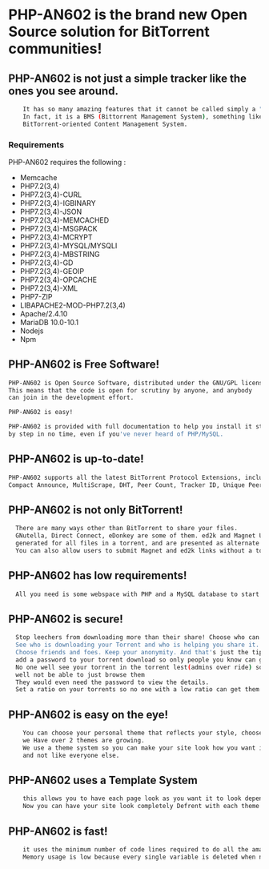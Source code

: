 # PHP-AN602 is the brand new Open Source solution for BitTorrent communities!

## PHP-AN602 is not just a simple tracker like the ones you see around.
```bash
	It has so many amazing features that it cannot be called simply a "Tracker".
	In fact, it is a BMS (Bittorrent Management System), something like a 
	BitTorrent-oriented Content Management System.
```

### Requirements ###

PHP-AN602 requires the following :
- Memcache
- PHP7.2(3,4)
- PHP7.2(3,4)-CURL
- PHP7.2(3,4)-IGBINARY
- PHP7.2(3,4)-JSON
- PHP7.2(3,4)-MEMCACHED
- PHP7.2(3,4)-MSGPACK
- PHP7.2(3,4)-MCRYPT
- PHP7.2(3,4)-MYSQL/MYSQLI
- PHP7.2(3,4)-MBSTRING
- PHP7.2(3,4)-GD
- PHP7.2(3,4)-GEOIP
- PHP7.2(3,4)-OPCACHE
- PHP7.2(3,4)-XML
- PHP7-ZIP
- LIBAPACHE2-MOD-PHP7.2(3,4)
- Apache/2.4.10
- MariaDB 10.0-10.1
- Nodejs
- Npm

## PHP-AN602 is Free Software!
```bash
PHP-AN602 is Open Source Software, distributed under the GNU/GPL license. 
This means that the code is open for scrutiny by anyone, and anybody 
can join in the development effort.

PHP-AN602 is easy!

PHP-AN602 is provided with full documentation to help you install it step 
by step in no time, even if you've never heard of PHP/MySQL.
```

## PHP-AN602 is up-to-date!
```bash
PHP-AN602 supports all the latest BitTorrent Protocol Extensions, including 
Compact Announce, MultiScrape, DHT, Peer Count, Tracker ID, Unique Peer ID, Backup Tracker, etc.
 ```
  
## PHP-AN602 is not only BitTorrent!
```bash
  There are many ways other than BitTorrent to share your files. 
  GNutella, Direct Connect, eDonkey are some of them. ed2k and Magnet URIs are automatically 
  generated for all files in a torrent, and are presented as alternate Links.
  You can also allow users to submit Magnet and ed2k links without a torrent.
 ```
 
## PHP-AN602 has low requirements!
```bash
  All you need is some webspace with PHP and a MySQL database to start building your File-Sharing Community.
```

## PHP-AN602 is secure!
```bash
  Stop leechers from downloading more than their share! Choose who can download your files and who can't. 
  See who is downloading your Torrent and who is helping you share it. Define rules to avoid annoyance by Download Requests. 
  Choose friends and foes. Keep your anonymity. And that's just the tip of the iceberg
  add a password to your torrent download so only people you know can get the files
  No one well see your torrent in the torrent lest(admins over ride) so they
  well not be able to just browse them
  They would even need the password to view the details.
  Set a ratio on your torrents so no one with a low ratio can get them.
```

## PHP-AN602 is easy on the eye!
```bash
	You can choose your personal theme that reflects your style, choose your avatar displayed next to comments you make ..
	we Have over 2 themes are growing.
	We use a theme system so you can make your site look how you want it to
	and not like everyone else.
```

## PHP-AN602 uses a Template System
```bash
	this allows you to have each page look as you want it to look depending on the theme you use
	Now you can have your site look completely Defrent with each theme.
```

## PHP-AN602 is fast!
```bash
	it uses the minimum number of code lines required to do all the amazing things it does. 
	Memory usage is low because every single variable is deleted when not needed 	any more.
```
